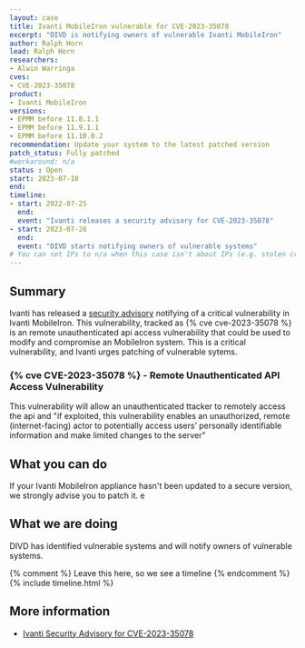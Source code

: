 ```yaml
---
layout: case
title: Ivanti MobileIron vulnerable for CVE-2023-35078
excerpt: "DIVD is notifying owners of vulnerable Ivanti MobileIron"
author: Ralph Horn
lead: Ralph Horn
researchers:
- Alwin Warringa
cves:
- CVE-2023-35078
product: 
- Ivanti MobileIron
versions:
- EPMM before 11.8.1.1
- EPMM before 11.9.1.1
- EPMM before 11.10.0.2
recommendation: Update your system to the latest patched version
patch_status: Fully patched
#workaround: n/a
status : Open
start: 2023-07-18
end: 
timeline:
- start: 2022-07-25
  end:
  event: "Ivanti releases a security advisory for CVE-2023-35078"
- start: 2023-07-26
  end:
  event: "DIVD starts notifying owners of vulnerable systems"  
# You can set IPs to n/a when this case isn't about IPs (e.g. stolen credentials)
---
```

## Summary

Ivanti has released a [security advisory](https://forums.ivanti.com/s/article/CVE-2023-35078-Remote-unauthenticated-API-access-vulnerability?language=en_US) notifying of a critical vulnerability in Ivanti MobileIron. This vulnerability, tracked as {% cve cve-2023-35078 %} is an remote unauthenticated api access vulnerability that could be used to modify and compromise an MobileIron system. This is a critical vulnerability, and Ivanti urges patching of vulnerable sytems.



### {% cve CVE-2023-35078 %} - Remote Unauthenticated API Access Vulnerability

This vulnerability will allow an unauthenticated ttacker to remotely access the api and "if exploited, this vulnerability enables an unauthorized, remote (internet-facing) actor to potentially access users’ personally identifiable information and make limited changes to the server"


## What you can do

If your Ivanti MobileIron appliance hasn't been updated to a secure version, we strongly advise you to patch it. e


## What we are doing

DIVD has identified vulnerable systems and will notify owners of vulnerable systems.


{% comment %}  Leave this here, so we see a timeline {% endcomment %}
{% include timeline.html %}


## More information
* [Ivanti Security Advisory for CVE-2023-35078](https://forums.ivanti.com/s/article/CVE-2023-35078-Remote-unauthenticated-API-access-vulnerability?language=en_US)


